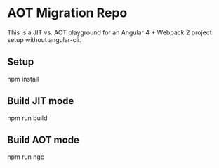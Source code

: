 # AOT Migration Repo
This is a JIT vs. AOT playground for an Angular 4 + Webpack 2 project setup without angular-cli. 

## Setup
npm install

## Build JIT mode
npm run build

## Build AOT mode
npm run ngc